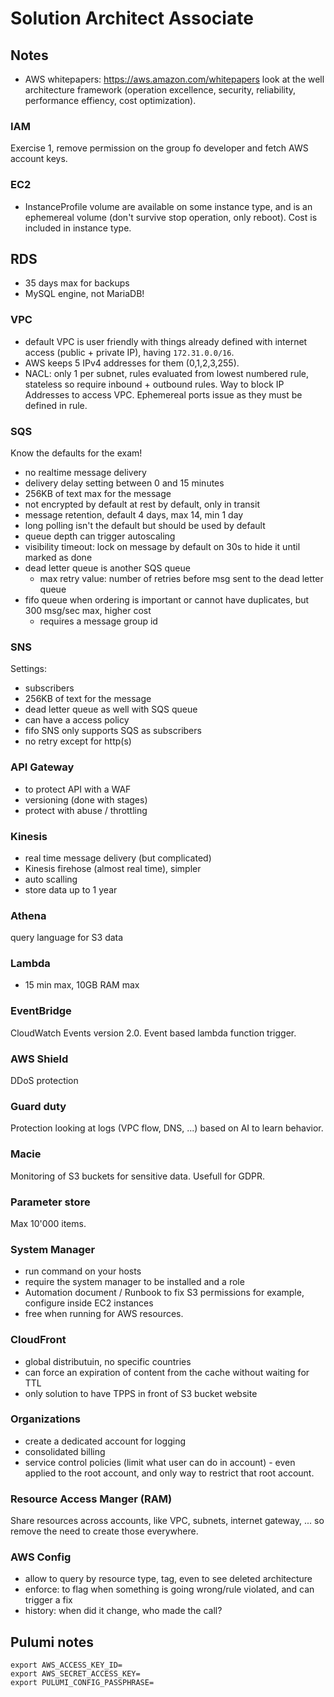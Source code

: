 # Solution Architect Associate

## Notes

- AWS whitepapers: <https://aws.amazon.com/whitepapers> look at the well architecture framework (operation excellence, security, reliability, performance effiency, cost optimization).

### IAM

Exercise 1, remove permission on the group fo developer and fetch AWS account keys.

### EC2

- InstanceProfile volume are available on some instance type, and is an ephemereal volume (don't survive stop operation, only reboot). Cost is included in instance type.

## RDS

- 35 days max for backups
- MySQL engine, not MariaDB!

### VPC

- default VPC is user friendly with things already defined with internet access (public + private IP), having `172.31.0.0/16`.
- AWS keeps 5 IPv4 addresses for them (0,1,2,3,255).
- NACL: only 1 per subnet, rules evaluated from lowest numbered rule, stateless so require inbound + outbound rules. Way to block IP Addresses to access VPC. Ephemereal ports issue as they must be defined in rule.

### SQS

Know the defaults for the exam!

- no realtime message delivery
- delivery delay setting between 0 and 15 minutes
- 256KB of text max for the message
- not encrypted by default at rest by default, only in transit
- message retention, default 4 days, max 14, min 1 day
- long polling isn't the default but should be used by default
- queue depth can trigger autoscaling
- visibility timeout: lock on message by default on 30s to hide it until marked as done
- dead letter queue is another SQS queue
  - max retry value: number of retries before msg sent to the dead letter queue
- fifo queue when ordering is important or cannot have duplicates, but 300 msg/sec max, higher cost
  - requires a message group id

### SNS

Settings:

- subscribers
- 256KB of text for the message
- dead letter queue as well with SQS queue
- can have a access policy
- fifo SNS only supports SQS as subscribers
- no retry except for http(s)

### API Gateway

- to protect API with a WAF
- versioning (done with stages)
- protect with abuse / throttling

### Kinesis

- real time message delivery (but complicated)
- Kinesis firehose (almost real time), simpler
- auto scalling
- store data up to 1 year

### Athena

query language for S3 data

### Lambda

- 15 min max, 10GB RAM max

### EventBridge

CloudWatch Events version 2.0. Event based lambda function trigger.

### AWS Shield

DDoS protection

### Guard duty

Protection looking at logs (VPC flow, DNS, ...) based on AI to learn behavior.

### Macie

Monitoring of S3 buckets for sensitive data. Usefull for GDPR.

### Parameter store

Max 10'000 items.

### System Manager

- run command on your hosts
- require the system manager to be installed and a role
- Automation document / Runbook to fix S3 permissions for example, configure inside EC2 instances
- free when running for AWS resources.

### CloudFront

- global distributuin, no specific countries
- can force an expiration of content from the cache without waiting for TTL
- only solution to have TPPS in front of S3 bucket website

### Organizations

- create a dedicated account for logging
- consolidated billing
- service control policies (limit what user can do in account) - even applied to the root account, and only way to restrict that root account.

### Resource Access Manger (RAM)

Share resources across accounts, like VPC, subnets, internet gateway, ... so remove the need to create those everywhere.

### AWS Config

- allow to query by resource type, tag, even to see deleted architecture
- enforce: to flag when something is going wrong/rule violated, and can trigger a fix
- history: when did it change, who made the call?

## Pulumi notes

```console
export AWS_ACCESS_KEY_ID=
export AWS_SECRET_ACCESS_KEY=
export PULUMI_CONFIG_PASSPHRASE=
```
